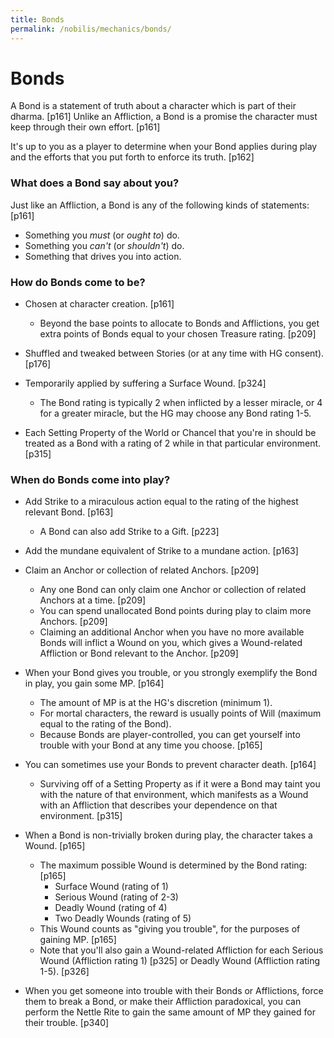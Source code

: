 ```yaml
---
title: Bonds
permalink: /nobilis/mechanics/bonds/
---
```


# Bonds

A Bond is a statement of truth about a character which is part of their dharma. [p161] Unlike an Affliction, a Bond is a promise the character must keep through their own effort. [p161]

It's up to you as a player to determine when your Bond applies during play and the efforts that you put forth to enforce its truth. [p162]

### What does a Bond say about you?

Just like an Affliction, a Bond is any of the following kinds of statements: [p161]

- Something you *must* (or *ought to*) do.
- Something you *can't* (or *shouldn't*) do.
- Something that drives you into action.

### How do Bonds come to be?

- Chosen at character creation. [p161]
  - Beyond the base points to allocate to Bonds and Afflictions, you get extra points of Bonds equal to your chosen Treasure rating. [p209]

- Shuffled and tweaked between Stories (or at any time with HG consent). [p176]

- Temporarily applied by suffering a Surface Wound. [p324]
  - The Bond rating is typically 2 when inflicted by a lesser miracle, or 4 for a greater miracle, but the HG may choose any Bond rating 1-5.

- Each Setting Property of the World or Chancel that you're in should be treated as a Bond with a rating of 2 while in that particular environment. [p315]

### When do Bonds come into play?

- Add Strike to a miraculous action equal to the rating of the highest relevant Bond. [p163]
    - A Bond can also add Strike to a Gift. [p223]

- Add the mundane equivalent of Strike to a mundane action. [p163]

- Claim an Anchor or collection of related Anchors. [p209]
  - Any one Bond can only claim one Anchor or collection of related Anchors at a time. [p209]
  - You can spend unallocated Bond points during play to claim more Anchors. [p209]
  - Claiming an additional Anchor when you have no more available Bonds will inflict a Wound on you, which gives a Wound-related Affliction or Bond relevant to the Anchor. [p209]

- When your Bond gives you trouble, or you strongly exemplify the Bond in play, you gain some MP. [p164]
  - The amount of MP is at the HG's discretion (minimum 1).
  - For mortal characters, the reward is usually points of Will (maximum equal to the rating of the Bond).
  - Because Bonds are player-controlled, you can get yourself into trouble with your Bond at any time you choose. [p165]

- You can sometimes use your Bonds to prevent character death. [p164]
  - Surviving off of a Setting Property as if it were a Bond may taint you with the nature of that environment, which manifests as a Wound with an Affliction that describes your dependence on that environment. [p315]

- When a Bond is non-trivially broken during play, the character takes a Wound. [p165]
  - The maximum possible Wound is determined by the Bond rating: [p165]
    - Surface Wound (rating of 1)
    - Serious Wound (rating of 2-3)
    - Deadly Wound (rating of 4)
    - Two Deadly Wounds (rating of 5)
  - This Wound counts as "giving you trouble", for the purposes of gaining MP. [p165]
  - Note that you'll also gain a Wound-related Affliction for each Serious Wound (Affliction rating 1) [p325] or Deadly Wound (Affliction rating 1-5). [p326]

- When you get someone into trouble with their Bonds or Afflictions, force them to break a Bond, or make their Affliction paradoxical, you can perform the Nettle Rite to gain the same amount of MP they gained for their trouble. [p340]
